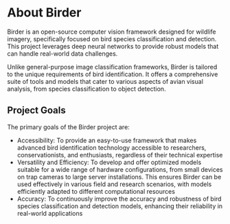 # About Birder

Birder is an open-source computer vision framework designed for wildlife imagery, specifically focused on bird species classification and detection. This project leverages deep neural networks to provide robust models that can handle real-world data challenges.

Unlike general-purpose image classification frameworks, Birder is tailored to the unique requirements of bird identification. It offers a comprehensive suite of tools and models that cater to various aspects of avian visual analysis, from species classification to object detection.

## Project Goals

The primary goals of the Birder project are:

* Accessibility: To provide an easy-to-use framework that makes advanced bird identification technology accessible to researchers, conservationists, and enthusiasts, regardless of their technical expertise
* Versatility and Efficiency: To develop and offer optimized models suitable for a wide range of hardware configurations, from small devices on trap cameras to large server installations. This ensures Birder can be used effectively in various field and research scenarios, with models efficiently adapted to different computational resources
* Accuracy: To continuously improve the accuracy and robustness of bird species classification and detection models, enhancing their reliability in real-world applications
